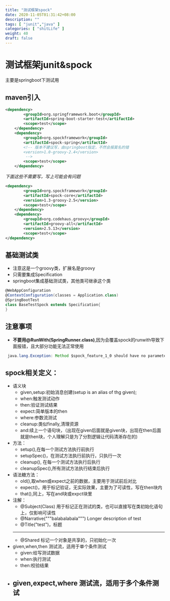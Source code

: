 ```yaml
---
title: "测试框架spock"
date: 2020-11-05T01:31:42+08:00
description: ""
tags: [ "junit","java" ]
categories: [ "shitLife" ]
weight: 40
draft: false
---
```


# 测试框架junit&spock
主要是springboot下测试用
## maven引入
``` xml
<dependency>
        <groupId>org.springframework.boot</groupId>
        <artifactId>spring-boot-starter-test</artifactId>
        <scope>test</scope>
    </dependency>
    <dependency>
        <groupId>org.spockframework</groupId>
        <artifactId>spock-spring</artifactId>
        <!-- 版本不建议写，由springboot指定，不然会报莫名的错
        <version>1.0-groovy-2.4</version>
         -->
        <scope>test</scope>
    </dependency>
```
*下面这些不需要写，写上可能会有问题*
``` xml
<dependency>
        <groupId>org.spockframework</groupId>
        <artifactId>spock-core</artifactId>
        <version>1.3-groovy-2.5</version>
        <scope>test</scope>
    </dependency>
    <dependency>
        <groupId>org.codehaus.groovy</groupId>
        <artifactId>groovy-all</artifactId>
        <version>2.5.13</version>
        <scope>test</scope>
</dependency>
```

## 基础测试类
- 注意这是一个groovy类，扩展名是groovy
- 只需要集成Specification
- springboot集成基础测试类，其他类可继承这个类
``` groovy
@WebAppConfiguration
@ContextConfiguration(classes = Application.class)
@SpringBootTest
class BaseTestSpock extends Specification{
}
```
## 注意事项
- **不要用@RunWith(SpringRunner.class)**,因为会覆盖spock的runwith导致下面报错，且大部分功能无法正常使用
``` java
 java.lang.Exception: Method $spock_feature_1_0 should have no parameters
 ```
## spock相关定义：
-  语义块
   -  given,setup:初始消息创建(setup is an alias of thg given);
   -  when:触发测试动作
   -  then:验证测试结果
   -  expect:简单版本的then
   -  where:参数流测试
   -  cleanup:类似finally,清理资源
   -  and:续上一个语句块，（出现在given后面就是given块，出现在then后面就是then块，个人理解只是为了分割逻辑让代码清淅存在的)
-  方法：
   -  setup(),在每一个测试方法执行前执行
   -  setupSpec()，在测试方法执行前执行，只执行一次
   -  cleanup(), 在每一个测试方法执行后执行
   -  cleanupSpec(),所有测试方法执行结束后执行
-  语法糖方法：
   -  old(),取when或expect之前的数据，主要用于测试前后对比
   -  expect()，用于标记验证，无实际效果，主要为了可读性，写在then块内
   -  that(),同上，写在and块或expct块里
-  注解：
   -  @Subject(Class) 用于标记正在测试的类，也可以直接写在类初始化语句上，仅影响可读性
   -  @Narrative("""balabalabala""") Longer description of test
   -  @Title("test")，标题
   ----
   -  @Shared 标记一个对象是共享的，只初始化一次
- given,when,then 测试流，适用于单个条件测试
  - given:给写测试数据
  - when:执行测试
  - then:校验结果
- given,expect,where 测试流，适用于多个条件测试
  - 



